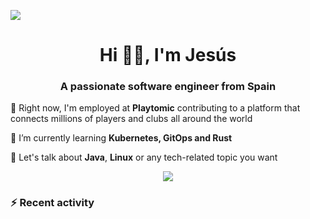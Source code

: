 [![](https://img.shields.io/badge/Jesús_Iglesias-0077B5?style=flat&logo=linkedin&logoColor=white)][linkedin]

<h1 align="center">Hi 👋🏻️, I'm Jesús</h1>
<h3 align="center">A passionate software engineer from Spain</h3>

🔭 Right now, I'm employed at **Playtomic** contributing to a platform that connects millions of players and clubs all around the world

🌱 I’m currently learning **Kubernetes, GitOps and Rust**

💬 Let's talk about **Java**, **Linux** or any tech-related topic you want

<p align="center">
  <a href="https://skillicons.dev">
    <img src="https://skillicons.dev/icons?i=java,kotlin,spring,postgres,git,kubernetes,docker,kafka,aws,elasticsearch,linux" />
  </a>
</p>

### ⚡ Recent activity

<!--RECENT_ACTIVITY:start-->
<!--RECENT_ACTIVITY:end-->

[linkedin]: https://linkedin.com/in/jesusiglesiasiglesias
[gitlab]: https://gitlab.com/d0vi
